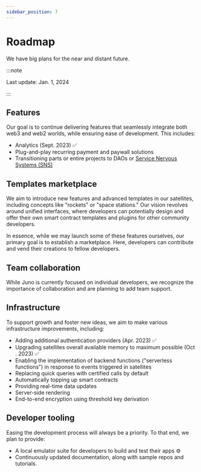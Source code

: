 ```yaml
---
sidebar_position: 7
---
```


# Roadmap

We have big plans for the near and distant future.

:::note

Last update: Jan. 1, 2024

:::

## Features

Our goal is to continue delivering features that seamlessly integrate both web3 and web2 worlds, while ensuring ease of development. This includes:

- Analytics (Sept. 2023) ✅
- Plug-and-play recurring payment and paywall solutions
- Transitioning parts or entire projects to DAOs or [Service Nervous Systems (SNS)](https://internetcomputer.org/docs/current/developer-docs/integrations/sns/)

## Templates marketplace

We aim to introduce new features and advanced templates in our satellites, including concepts like "rockets" or "space stations." Our vision revolves around unified interfaces, where developers can potentially design and offer their own smart contract templates and plugins for other community developers.

In essence, while we may launch some of these features ourselves, our primary goal is to establish a marketplace. Here, developers can contribute and vend their creations to fellow developers.

## Team collaboration

While Juno is currently focused on individual developers, we recognize the importance of collaboration and are planning to add team support.

## Infrastructure

To support growth and foster new ideas, we aim to make various infrastructure improvements, including:

- Adding additional authentication providers (Apr. 2023) ✅
- Upgrading satellites overall available memory to maximum possible (Oct . 2023) ✅
- Enabling the implementation of backend functions ("serverless functions") in response to events triggered in satellites
- Replacing quick queries with certified calls by default
- Automatically topping up smart contracts
- Providing real-time data updates
- Server-side rendering
- End-to-end encryption using threshold key derivation

## Developer tooling

Easing the development process will always be a priority. To that end, we plan to provide:

- A local emulator suite for developers to build and test their apps ⚙️
- Continuously updated documentation, along with sample repos and tutorials.
